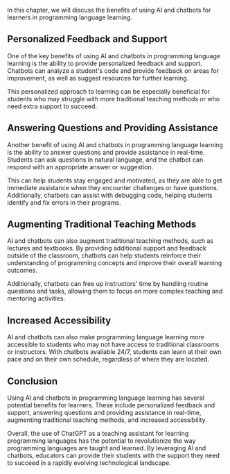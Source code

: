 
In this chapter, we will discuss the benefits of using AI and chatbots for learners in programming language learning.

Personalized Feedback and Support
---------------------------------

One of the key benefits of using AI and chatbots in programming language learning is the ability to provide personalized feedback and support. Chatbots can analyze a student's code and provide feedback on areas for improvement, as well as suggest resources for further learning.

This personalized approach to learning can be especially beneficial for students who may struggle with more traditional teaching methods or who need extra support to succeed.

Answering Questions and Providing Assistance
--------------------------------------------

Another benefit of using AI and chatbots in programming language learning is the ability to answer questions and provide assistance in real-time. Students can ask questions in natural language, and the chatbot can respond with an appropriate answer or suggestion.

This can help students stay engaged and motivated, as they are able to get immediate assistance when they encounter challenges or have questions. Additionally, chatbots can assist with debugging code, helping students identify and fix errors in their programs.

Augmenting Traditional Teaching Methods
---------------------------------------

AI and chatbots can also augment traditional teaching methods, such as lectures and textbooks. By providing additional support and feedback outside of the classroom, chatbots can help students reinforce their understanding of programming concepts and improve their overall learning outcomes.

Additionally, chatbots can free up instructors' time by handling routine questions and tasks, allowing them to focus on more complex teaching and mentoring activities.

Increased Accessibility
-----------------------

AI and chatbots can also make programming language learning more accessible to students who may not have access to traditional classrooms or instructors. With chatbots available 24/7, students can learn at their own pace and on their own schedule, regardless of where they are located.

Conclusion
----------

Using AI and chatbots in programming language learning has several potential benefits for learners. These include personalized feedback and support, answering questions and providing assistance in real-time, augmenting traditional teaching methods, and increased accessibility.

Overall, the use of ChatGPT as a teaching assistant for learning programming languages has the potential to revolutionize the way programming languages are taught and learned. By leveraging AI and chatbots, educators can provide their students with the support they need to succeed in a rapidly evolving technological landscape.
